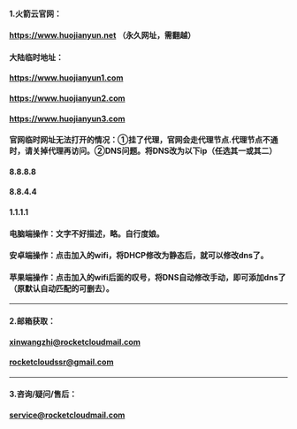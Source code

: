 #### 1.火箭云官网：
#### https://www.huojianyun.net   （永久网址，需翻越）
#### 大陆临时地址：
#### https://www.huojianyun1.com
#### https://www.huojianyun2.com
#### https://www.huojianyun3.com
#### 官网临时网址无法打开的情况：①挂了代理，官网会走代理节点.代理节点不通时，请关掉代理再访问。②DNS问题。将DNS改为以下ip（任选其一或其二）
#### 8.8.8.8
#### 8.8.4.4
#### 1.1.1.1
#### 电脑端操作：文字不好描述，略。自行度娘。
#### 安卓端操作：点击加入的wifi，将DHCP修改为静态后，就可以修改dns了。
#### 苹果端操作：点击加入的wifi后面的叹号，将DNS自动修改手动，即可添加dns了（原默认自动匹配的可删去）。
---------------------------------------
#### 2.邮箱获取：
#### xinwangzhi@rocketcloudmail.com
#### rocketcloudssr@gmail.com
---------------------------------------
#### 3.咨询/疑问/售后：
#### service@rocketcloudmail.com
